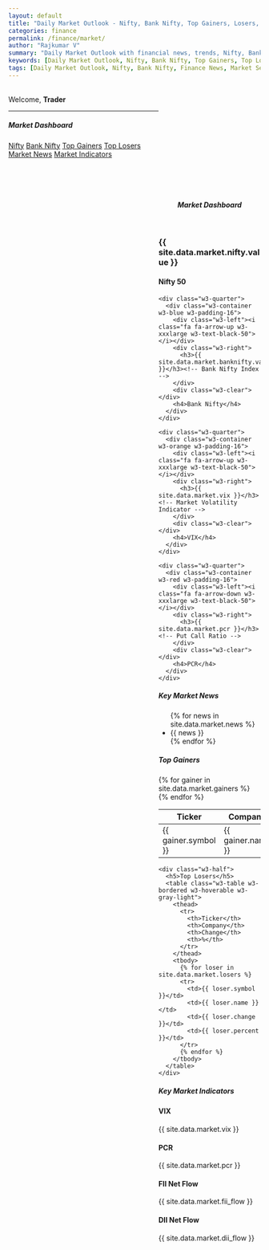 ```yaml
---
layout: default
title: "Daily Market Outlook - Nifty, Bank Nifty, Top Gainers, Losers, Market Sentiment and News"
categories: finance
permalink: /finance/market/
author: "Rajkumar V"
summary: "Daily Market Outlook with financial news, trends, Nifty, Bank Nifty, momentum stocks, and more."
keywords: [Daily Market Outlook, Nifty, Bank Nifty, Top Gainers, Top Losers, Market Sentiment, Finance News, Sector-wise Market Performance]
tags: [Daily Market Outlook, Nifty, Bank Nifty, Finance News, Market Sentiment, Sector-wise Performance, Top Gainers, Top Losers]
---
```


<link rel="stylesheet" href="https://www.w3schools.com/w3css/5/w3.css">
<link rel="stylesheet" href="https://fonts.googleapis.com/css?family=Raleway">
<link rel="stylesheet" href="https://cdnjs.cloudflare.com/ajax/libs/font-awesome/4.7.0/css/font-awesome.min.css">

 <!-- Sidebar -->
<nav class="w3-sidebar w3-collapse w3-gray-light w3-animate-left" style="z-index:3;width:300px;" id="mySidebar"><br>
  <div class="w3-container w3-row">
      <span>Welcome, <strong>Trader</strong></span><br>
      <a href="#" class="w3-bar-item w3-button"><i class="fa fa-envelope fa-fw"></i></a>
      <a href="#" class="w3-bar-item w3-button"><i class="fa fa-user fa-fw"></i></a>
      <a href="#" class="w3-bar-item w3-button"><i class="fa fa-cog fa-fw"></i></a>
  </div>
  <hr>
  <div class="w3-container">
    <h5>Market Dashboard</h5>
  </div>
  <div class="w3-bar-block">
    <a href="#" class="w3-bar-item w3-button w3-padding"><i class="fa fa-arrow-up fa-fw w3-text-green"></i> Nifty</a>
    <a href="#" class="w3-bar-item w3-button w3-padding"><i class="fa fa-arrow-up fa-fw w3-text-blue"></i> Bank Nifty</a>
    <a href="#" class="w3-bar-item w3-button w3-padding"><i class="fa fa-arrow-up fa-fw w3-text-orange"></i> Top Gainers</a>
    <a href="#" class="w3-bar-item w3-button w3-padding"><i class="fa fa-arrow-down fa-fw w3-text-red"></i> Top Losers</a>
    <a href="#" class="w3-bar-item w3-button w3-padding"><i class="fa fa-newspaper-o fa-fw w3-text-blue-gray"></i> Market News</a>
    <a href="#" class="w3-bar-item w3-button w3-padding"><i class="fa fa-cog fa-fw w3-text-gray-blue"></i> Market Indicators</a>
  </div>
</nav>

 <!-- Overlay -->
<div class="w3-overlay w3-hide-large w3-animate-opacity" onclick="w3_close()" style="cursor:pointer" id="myOverlay" title="Close side menu"></div>

 <!-- Main Content -->
<div class="w3-main" style="margin-left:300px;margin-top:43px">
  <header class="w3-container" style="padding-top:22px">
    <h5><b><i class="fa fa-dashboard fa-fw w3-text-blue-gray"></i> Market Dashboard</b></h5>
  </header>

  <div class="w3-row-padding w3-margin-bottom">
    <div class="w3-quarter">
      <div class="w3-container w3-green w3-padding-16">
        <div class="w3-left"><i class="fa fa-arrow-up w3-xxxlarge w3-text-black-50"></i></div>
        <div class="w3-right">
          <h3>{{ site.data.market.nifty.value }}</h3><!-- Nifty 50 Index -->
        </div>
        <div class="w3-clear"></div>
        <h4>Nifty 50</h4>
      </div>
    </div>

    <div class="w3-quarter">
      <div class="w3-container w3-blue w3-padding-16">
        <div class="w3-left"><i class="fa fa-arrow-up w3-xxxlarge w3-text-black-50"></i></div>
        <div class="w3-right">
          <h3>{{ site.data.market.banknifty.value }}</h3><!-- Bank Nifty Index -->
        </div>
        <div class="w3-clear"></div>
        <h4>Bank Nifty</h4>
      </div>
    </div>

    <div class="w3-quarter">
      <div class="w3-container w3-orange w3-padding-16">
        <div class="w3-left"><i class="fa fa-arrow-up w3-xxxlarge w3-text-black-50"></i></div>
        <div class="w3-right">
          <h3>{{ site.data.market.vix }}</h3><!-- Market Volatility Indicator -->
        </div>
        <div class="w3-clear"></div>
        <h4>VIX</h4>
      </div>
    </div>

    <div class="w3-quarter">
      <div class="w3-container w3-red w3-padding-16">
        <div class="w3-left"><i class="fa fa-arrow-down w3-xxxlarge w3-text-black-50"></i></div>
        <div class="w3-right">
          <h3>{{ site.data.market.pcr }}</h3><!-- Put Call Ratio -->
        </div>
        <div class="w3-clear"></div>
        <h4>PCR</h4>
      </div>
    </div>
  </div>

  <!-- Market News Section -->
  <div class="w3-panel">
    <h5>Key Market News</h5>
    <ul class="w3-ul w3-card-4 w3-gray-light">
      {% for news in site.data.market.news %}
      <li>{{ news }}</li>
      {% endfor %}
    </ul>
  </div>

  <!-- Top Gainers and Losers Section -->
  <div class="w3-row-padding">
    <div class="w3-half">
      <h5>Top Gainers</h5>
      <table class="w3-table w3-bordered w3-hoverable w3-gray-light">
        <thead>
          <tr>
            <th>Ticker</th>
            <th>Company</th>
            <th>Change</th>
            <th>%</th>
          </tr>
        </thead>
        <tbody>
          {% for gainer in site.data.market.gainers %}
          <tr>
            <td>{{ gainer.symbol }}</td>
            <td>{{ gainer.name }}</td>
            <td>{{ gainer.change }}</td>
            <td>{{ gainer.percent }}</td>
          </tr>
          {% endfor %}
        </tbody>
      </table>
    </div>

    <div class="w3-half">
      <h5>Top Losers</h5>
      <table class="w3-table w3-bordered w3-hoverable w3-gray-light">
        <thead>
          <tr>
            <th>Ticker</th>
            <th>Company</th>
            <th>Change</th>
            <th>%</th>
          </tr>
        </thead>
        <tbody>
          {% for loser in site.data.market.losers %}
          <tr>
            <td>{{ loser.symbol }}</td>
            <td>{{ loser.name }}</td>
            <td>{{ loser.change }}</td>
            <td>{{ loser.percent }}</td>
          </tr>
          {% endfor %}
        </tbody>
      </table>
    </div>
  </div>

  <!-- Market Indicators Section -->
  <div class="w3-panel">
    <h5>Key Market Indicators</h5>
    <div class="w3-row-padding">
      <div class="w3-quarter">
        <div class="w3-gray-light w3-padding-16">
          <h4>VIX</h4>
          <p>{{ site.data.market.vix }}</p>
        </div>
      </div>
      <div class="w3-quarter">
        <div class="w3-gray-light w3-padding-16">
          <h4>PCR</h4>
          <p>{{ site.data.market.pcr }}</p><!-- Put Call Ratio -->
        </div>
      </div>
      <div class="w3-quarter">
        <div class="w3-gray-light w3-padding-16">
          <h4>FII Net Flow</h4>
          <p>{{ site.data.market.fii_flow }}</p><!-- FII flow today -->
        </div>
      </div>
      <div class="w3-quarter">
        <div class="w3-gray-light w3-padding-16">
          <h4>DII Net Flow</h4>
          <p>{{ site.data.market.dii_flow }}</p><!-- DII flow today -->
        </div>
      </div>
    </div>
  </div>


</div><!-- End main -->

<script>
  // Get the Sidebar
  var mySidebar = document.getElementById("mySidebar");

  // Get the DIV with overlay effect
  var overlayBg = document.getElementById("myOverlay");

  // Toggle between showing and hiding the sidebar, and add overlay effect
  function w3_open() {
    if (mySidebar.style.display === 'block') {
      mySidebar.style.display = 'none';
      overlayBg.style.display = "none";
    } else {
      mySidebar.style.display = 'block';
      overlayBg.style.display = "block";
    }
  }

  // Close the sidebar with the close button
  function w3_close() {
    mySidebar.style.display = "none";
    overlayBg.style.display = "none";
  }
</script>
